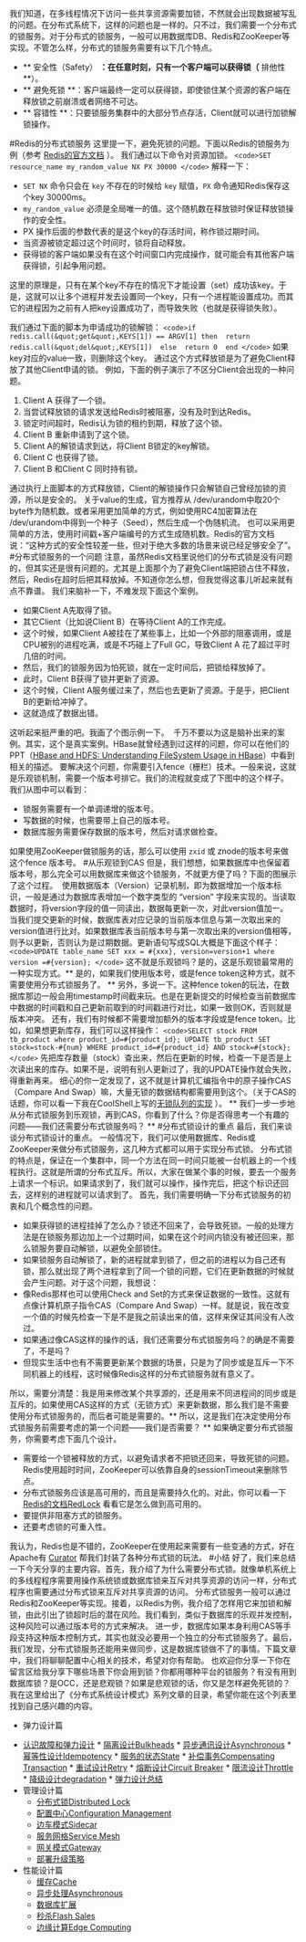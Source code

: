 我们知道，在多线程情况下访问一些共享资源需要加锁，不然就会出现数据被写乱的问题。在分布式系统下，这样的问题也是一样的。只不过，我们需要一个分布式的锁服务。对于分布式的锁服务，一般可以用数据库DB、Redis和ZooKeeper等实现。不管怎么样，分布式的锁服务需要有以下几个特点。

* ** 安全性（Safety） **：在任意时刻，只有一个客户端可以获得锁（** 排他性 **）。
* ** 避免死锁 **：客户端最终一定可以获得锁，即使锁住某个资源的客户端在释放锁之前崩溃或者网络不可达。
* ** 容错性 **：只要锁服务集群中的大部分节点存活，Client就可以进行加锁解锁操作。

#Redis的分布式锁服务
这里提一下，避免死锁的问题。下面以Redis的锁服务为例（参考 <a href="https://redis.io/topics/distlock">Redis的官方文档</a> ）。
我们通过以下命令对资源加锁。
`<code>SET resource_name my_random_value NX PX 30000
</code>`
解释一下：

* <code>SET NX</code> 命令只会在 <code>key</code> 不存在的时候给 <code>key</code> 赋值，<code>PX</code> 命令通知Redis保存这个key 30000ms。
* <code>my_random_value</code> 必须是全局唯一的值。这个随机数在释放锁时保证释放锁操作的安全性。
* PX 操作后面的参数代表的是这个key的存活时间，称作锁过期时间。
* 当资源被锁定超过这个时间时，锁将自动释放。
* 获得锁的客户端如果没有在这个时间窗口内完成操作，就可能会有其他客户端获得锁，引起争用问题。

这里的原理是，只有在某个key不存在的情况下才能设置（set）成功该key。于是，这就可以让多个进程并发去设置同一个key，只有一个进程能设置成功。而其它的进程因为之前有人把key设置成功了，而导致失败（也就是获得锁失败）。
<!-- [[[read_end]]] -->
我们通过下面的脚本为申请成功的锁解锁：
`<code>if redis.call(&quot;get&quot;,KEYS[1]) == ARGV[1] then 
    return redis.call(&quot;del&quot;,KEYS[1]) 
else 
    return 0 
end
</code>`
如果key对应的value一致，则删除这个key。
通过这个方式释放锁是为了避免Client释放了其他Client申请的锁。
例如，下面的例子演示了不区分Client会出现的一种问题。

1. Client A 获得了一个锁。
2. 当尝试释放锁的请求发送给Redis时被阻塞，没有及时到达Redis。
3. 锁定时间超时，Redis认为锁的租约到期，释放了这个锁。
4. Client B 重新申请到了这个锁。
5. Client A的解锁请求到达，将Client B锁定的key解锁。
6. Client C 也获得了锁。
7. Client B 和Client C 同时持有锁。

通过执行上面脚本的方式释放锁，Client的解锁操作只会解锁自己曾经加锁的资源，所以是安全的。
关于value的生成，官方推荐从 /dev/urandom中取20个byte作为随机数。或者采用更加简单的方式，例如使用RC4加密算法在 /dev/urandom中得到一个种子（Seed），然后生成一个伪随机流。
也可以采用更简单的方法，使用时间戳+客户端编号的方式生成随机数。Redis的官方文档说：“这种方式的安全性较差一些，但对于绝大多数的场景来说已经足够安全了”。
#分布式锁服务的一个问题
注意，虽然Redis文档里说他们的分布式锁是没有问题的，但其实还是很有问题的。尤其是上面那个为了避免Client端把锁占住不释放，然后，Redis在超时后把其释放掉。不知道你怎么想，但我觉得这事儿听起来就有点不靠谱。
我们来脑补一下，不难发现下面这个案例。

* 如果Client A先取得了锁。
* 其它Client（比如说Client B）在等待Client A的工作完成。
* 这个时候，如果Client A被挂在了某些事上，比如一个外部的阻塞调用，或是CPU被别的进程吃满，或是不巧碰上了Full GC，导致Client A 花了超过平时几倍的时间。
* 然后，我们的锁服务因为怕死锁，就在一定时间后，把锁给释放掉了。
* 此时，Client B获得了锁并更新了资源。
* 这个时候，Client A服务缓过来了，然后也去更新了资源。于是乎，把Client B的更新给冲掉了。
* 这就造成了数据出错。

这听起来挺严重的吧。我画了个图示例一下。
<img src="https://static001.geekbang.org/resource/image/93/89/937d9975899662d90a96f4cd70580d89.png" alt="" />
千万不要以为这是脑补出来的案例。其实，这个是真实案例。HBase就曾经遇到过这样的问题，你可以在他们的PPT（<a href="https://www.slideshare.net/enissoz/hbase-and-hdfs-understanding-filesystem-usage">HBase and HDFS: Understanding FileSystem Usage in HBase</a>）中看到相关的描述。
要解决这个问题，你需要引入fence（栅栏）技术。一般来说，这就是乐观锁机制，需要一个版本号排它。我们的流程就变成了下图中的这个样子。
<img src="https://static001.geekbang.org/resource/image/ce/c3/ce3454e9a8bbfe4628899391c003a5c3.png" alt="" />
我们从图中可以看到：

* 锁服务需要有一个单调递增的版本号。
* 写数据的时候，也需要带上自己的版本号。
* 数据库服务需要保存数据的版本号，然后对请求做检查。

如果使用ZooKeeper做锁服务的话，那么可以使用 <code>zxid</code> 或 znode的版本号来做这个fence 版本号。
#从乐观锁到CAS
但是，我们想想，如果数据库中也保留着版本号，那么完全可以用数据库来做这个锁服务，不就更方便了吗？下面的图展示了这个过程。
<img src="https://static001.geekbang.org/resource/image/95/41/9557fb5b7269eb5d7d53568298803141.png" alt="" />
使用数据版本（Version）记录机制，即为数据增加一个版本标识，一般是通过为数据库表增加一个数字类型的 “version” 字段来实现的。当读取数据时，将version字段的值一同读出，数据每更新一次，对此version值加一。
当我们提交更新的时候，数据库表对应记录的当前版本信息与第一次取出来的version值进行比对。如果数据库表当前版本号与第一次取出来的version值相等，则予以更新，否则认为是过期数据。更新语句写成SQL大概是下面这个样子：
`<code>UPDATE table_name SET xxx = #{xxx}, version=version+1 where version =#{version};
</code>`
这不就是乐观锁吗？是的，这是乐观锁最常用的一种实现方式。** 是的，如果我们使用版本号，或是fence token这种方式，就不需要使用分布式锁服务了。 **
另外，多说一下。这种fence token的玩法，在数据库那边一般会用timestamp时间截来玩。也是在更新提交的时候检查当前数据库中数据的时间戳和自己更新前取到的时间戳进行对比，如果一致则OK，否则就是版本冲突。
还有，我们有时候都不需要增加额外的版本字段或是fence token。比如，如果想更新库存，我们可以这样操作：
`<code>SELECT stock FROM tb_product where product_id=#{product_id};
UPDATE tb_product SET stock=stock-#{num} WHERE product_id=#{product_id} AND stock=#{stock};
</code>`
先把库存数量（stock）查出来，然后在更新的时候，检查一下是否是上次读出来的库存。如果不是，说明有别人更新过了，我的UPDATE操作就会失败，得重新再来。
细心的你一定发现了，这不就是计算机汇编指令中的原子操作CAS（Compare And Swap）嘛，大量无锁的数据结构都需要用到这个。（关于CAS的话题，你可以看一下我在CoolShell上写的<a href="https://coolshell.cn/articles/8239.html">无锁队列的实现</a> ）。
** 我们一步一步地从分布式锁服务到乐观锁，再到CAS，你看到了什么？你是否得思考一个有趣的问题——我们还需要分布式锁服务吗？ **
#分布式锁设计的重点
最后，我们来谈谈分布式锁设计的重点。
一般情况下，我们可以使用数据库、Redis或ZooKeeper来做分布式锁服务，这几种方式都可以用于实现分布式锁。
分布式锁的特点是，保证在一个集群中，同一个方法在同一时间只能被一台机器上的一个线程执行。这就是所谓的分布式互斥。所以，大家在做某个事的时候，要去一个服务上请求一个标识。如果请求到了，我们就可以操作，操作完后，把这个标识还回去，这样别的进程就可以请求到了。
首先，我们需要明确一下分布式锁服务的初衷和几个概念性的问题。

* 如果获得锁的进程挂掉了怎么办？锁还不回来了，会导致死锁。一般的处理方法是在锁服务那边加上一个过期时间，如果在这个时间内锁没有被还回来，那么锁服务要自动解锁，以避免全部锁住。
* 如果锁服务自动解锁了，新的进程就拿到锁了，但之前的进程以为自己还有锁，那么就出现了两个进程拿到了同一个锁的问题，它们在更新数据的时候就会产生问题。对于这个问题，我想说：
* 像Redis那样也可以使用Check and Set的方式来保证数据的一致性。这就有点像计算机原子指令CAS（Compare And Swap）一样。就是说，我在改变一个值的时候先检查一下是不是我之前读出来的值，这样来保证其间没有人改过。
* 如果通过像CAS这样的操作的话，我们还需要分布式锁服务吗？的确是不需要了，不是吗？
* 但现实生活中也有不需要更新某个数据的场景，只是为了同步或是互斥一下不同机器上的线程，这时候像Redis这样的分布式锁服务就有意义了。

所以，需要分清楚：我是用来修改某个共享源的，还是用来不同进程间的同步或是互斥的。如果使用CAS这样的方式（无锁方式）来更新数据，那么我们是不需要使用分布式锁服务的，而后者可能是需要的。** 所以，这是我们在决定使用分布式锁服务前需要考虑的第一个问题——我们是否需要？ **
如果确定要分布式锁服务，你需要考虑下面几个设计。

* 需要给一个锁被释放的方式，以避免请求者不把锁还回来，导致死锁的问题。Redis使用超时时间，ZooKeeper可以依靠自身的sessionTimeout来删除节点。
* 分布式锁服务应该是高可用的，而且是需要持久化的。对此，你可以看一下 <a href="https://redis.io/topics/distlock">Redis的文档RedLock</a> 看看它是怎么做到高可用的。
* 要提供非阻塞方式的锁服务。
* 还要考虑锁的可重入性。

我认为，Redis也是不错的，ZooKeeper在使用起来需要有一些变通的方式，好在Apache有 <a href="https://curator.apache.org/">Curator</a> 帮我们封装了各种分布式锁的玩法。
#小结
好了，我们来总结一下今天分享的主要内容。首先，我介绍了为什么需要分布式锁。就像单机系统上的多线程程序需要用操作系统锁或数据库锁来互斥对共享资源的访问一样，分布式程序也需要通过分布式锁来互斥对共享资源的访问。
分布式锁服务一般可以通过Redis和ZooKeeper等实现。接着，以Redis为例，我介绍了怎样用它来加锁和解锁，由此引出了锁超时后的潜在风险。我们看到，类似于数据库的乐观并发控制，这种风险可以通过版本号的方式来解决。
进一步，数据库如果本身利用CAS等手段支持这种版本控制方式，其实也就没必要用一个独立的分布式锁服务了。最后，我们发现，分布式锁服务还能用来做同步，这是数据库锁做不了的事情。下篇文章中，我们将聊聊配置中心相关的技术，希望对你有帮助。
也欢迎你分享一下你在留言区给我分享下哪些场景下你会用到锁？你都用哪种平台的锁服务？有没有用到数据库锁？是OCC，还是悲观锁？如果是悲观锁的话，你又是怎样避免死锁的？
我在这里给出了《分布式系统设计模式》系列文章的目录，希望你能在这个列表里找到自己感兴趣的内容。

* 弹力设计篇
<ul>
<li><a href="https://time.geekbang.org/column/article/3912">认识故障和弹力设计</a>
* <a href="https://time.geekbang.org/column/article/3917">隔离设计Bulkheads</a>
* <a href="https://time.geekbang.org/column/article/3926">异步通讯设计Asynchronous</a>
* <a href="https://time.geekbang.org/column/article/4050">幂等性设计Idempotency</a>
* <a href="https://time.geekbang.org/column/article/4086">服务的状态State</a>
* <a href="https://time.geekbang.org/column/article/4087">补偿事务Compensating Transaction</a>
* <a href="https://time.geekbang.org/column/article/4121">重试设计Retry</a>
* <a href="https://time.geekbang.org/column/article/4241">熔断设计Circuit Breaker</a>
* <a href="https://time.geekbang.org/column/article/4245">限流设计Throttle</a>
* <a href="https://time.geekbang.org/column/article/4252">降级设计degradation</a>
* <a href="https://time.geekbang.org/column/article/4253">弹力设计总结</a>

</li>
<li>管理设计篇

* <a href="https://time.geekbang.org/column/article/5175">分布式锁Distributed Lock</a>
* <a href="https://time.geekbang.org/column/article/5819">配置中心Configuration Management</a>
* <a href="https://time.geekbang.org/column/article/5909">边车模式Sidecar</a>
* <a href="https://time.geekbang.org/column/article/5920">服务网格Service Mesh</a>
* <a href="https://time.geekbang.org/column/article/6086">网关模式Gateway</a>
* <a href="https://time.geekbang.org/column/article/6283">部署升级策略</a>

</li>
<li>性能设计篇

* <a href="https://time.geekbang.org/column/article/6282">缓存Cache</a>
* <a href="https://time.geekbang.org/column/article/7036">异步处理Asynchronous</a>
* <a href="https://time.geekbang.org/column/article/7045">数据库扩展</a>
* <a href="https://time.geekbang.org/column/article/7047">秒杀Flash Sales</a>
* <a href="https://time.geekbang.org/column/article/7086">边缘计算Edge Computing</a>

</li>
</ul>
<p></p>
